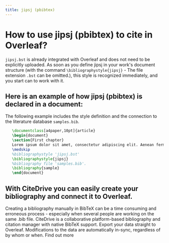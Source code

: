 ```yaml
---
title: jipsj (pbibtex)
---
```


# How to use jipsj (pbibtex) to cite in Overleaf? 
`jipsj.bst` is already integrated with Overleaf and does not need to be explicitly uploaded. As soon as you define jipsj in your work's document structure (with the command `\bibliographystyle{jipsj}` - The file extension `.bst` can be omitted.), this style is recognized immediately, and you start can to work with it.

## Here is an example of how jipsj (pbibtex) is declared in a document:
The following example includes the style definition and the connection to the literature database `samples.bib`.
```tex
   \documentclass[a4paper,10pt]{article}
   \begin{document}
   \section{First chapter}
   Lorem ipsum dolor sit amet, consectetur adipiscing elit. Aenean fermentum justo massa, ut maximus mauris sodales et. Aenean vel elit a erat rhoncus pharetra.
   \medskip
   %bibliographystyle 'jipsj.bst'
   \bibliographystyle{jipsj}
   %bibliography file 'samples.bib'.
   \bibliography{sample}
   \end{document}
```

## With CiteDrive you can easily create your bibliography and connect it to Overleaf. 
Creating a bibliography manually in BibTeX can be a time consuming and erroneous process - especially when several people are working on the same .bib file. CiteDrive is a collaborative platform-based bibliography and citation manager with native BibTeX support. Export your data straight to Overleaf. Modifications to the data are automatically in-sync, regardless of by whom or when. Find out more